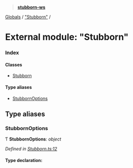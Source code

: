 > **[stubborn-ws](../README.md)**

[Globals](../globals.md) / ["Stubborn"](_stubborn_.md) /

# External module: "Stubborn"

### Index

#### Classes

* [Stubborn](../classes/_stubborn_.stubborn.md)

#### Type aliases

* [StubbornOptions](_stubborn_.md#stubbornoptions)

## Type aliases

###  StubbornOptions

Ƭ **StubbornOptions**: *object*

*Defined in [Stubborn.ts:12](https://github.com/ybonnefond/stubborn/blob/dd66099/src/Stubborn.ts#L12)*

#### Type declaration: